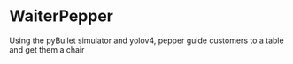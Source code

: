 # WaiterPepper
Using the pyBullet simulator and yolov4, pepper guide customers to a table and get them a chair
